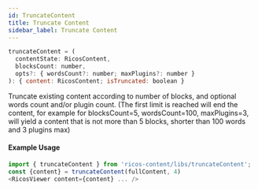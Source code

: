 ```yaml
---
id: TruncateContent
title: Truncate Content
sidebar_label: Truncate Content
---
```


```js
truncateContent = (
  contentState: RicosContent,
  blocksCount: number,
  opts?: { wordsCount?: number; maxPlugins?: number }
): { content: RicosContent; isTruncated: boolean }  
```

Truncate existing content according to number of blocks, and optional words count and/or plugin count.
(The first limit is reached will end the content, for example for blocksCount=5, wordsCount=100, maxPlugins=3, will yield a content that is not more than 5 blocks, shorter than 100 words and 3 plugins max)

#### Example Usage

```js
import { truncateContent } from 'ricos-content/libs/truncateContent';
const {content} = truncateContent(fullContent, 4)
<RicosViewer content={content} ... />
```

